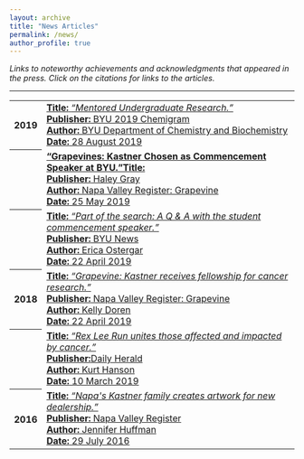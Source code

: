 ```yaml
---
layout: archive
title: "News Articles"
permalink: /news/
author_profile: true
---
```


<em>Links to noteworthy achievements and acknowledgments that appeared in the press. Click on the citations for links to the articles.</em>

<hr class="styled-hr" style="width:100%;">

<table>

  <tr><th>2019</th><td>
    <a href="https://www.chem.byu.edu/static/media/uploads/2019_chemigram_.pdf" target="_blank">
    <strong>Title:</strong> <em>“Mentored Undergraduate Research.”</em><br/>
    <strong>Publisher:</strong> BYU 2019 Chemigram<br/>
    <strong>Author:</strong> BYU Department of Chemistry and Biochemistry<br/>
    <strong>Date:</strong> 28 August 2019<br/>
    </a>
  </td></tr>

  <tr><th></th><td>
    <a href="https://napavalleyregister.com/announcements/grapevine/grapevines-kastner-chosen-as-commencement-speaker-at-byu/article_c57a228f-1f16-58c2-b068-ba68445f59e6.html" target="_blank">
    <strong>“Grapevines: Kastner Chosen as Commencement Speaker at BYU.”Title:</strong> <br/>
    <strong>Publisher:</strong> Haley Gray<br/>
    <strong>Author:</strong> Napa Valley Register: Grapevine<br/>
    <strong>Date:</strong> 25 May 2019<br/>
    </a>
  </td></tr>

  <tr><th></th><td>
    <a href="https://news.byu.edu/news/part-search-q-student-commencement-speaker" target="_blank">
    <strong>Title:</strong> <em>“Part of the search: A Q & A with the student commencement speaker.”</em><br/>
    <strong>Publisher:</strong> BYU News<br/>
    <strong>Author:</strong> Erica Ostergar<br/>
    <strong>Date:</strong> 22 April 2019<br/>  
    </a>
  </td></tr>

  <tr><th>2018</th><td>
    <a href="https://napavalleyregister.com/announcements/grapevine/grapevine-kastner-receives-fellowship-for-cancer-research/article_daeeeb8e-fa9a-5e7d-89ab-02630eed2f67.html" target="_blank">
    <strong>Title:</strong> <em>“Grapevine: Kastner receives fellowship for cancer research.”</em><br/>
    <strong>Publisher:</strong> Napa Valley Register: Grapevine<br/>
    <strong>Author:</strong> Kelly Doren<br/>
    <strong>Date:</strong> 22 April 2019<br/>  
    </a>
  </td></tr>

  <tr><th></th><td>
    <a href="https://www.heraldextra.com/news/local/central/provo/rex-lee-run-unites-those-affected-and-impacted-by-cancer/article_7121deef-2bfa-5c38-8c19-2345dcc8913d.html" target="_blank">
    <strong>Title:</strong> <em>“Rex Lee Run unites those affected and impacted by cancer.”</em><br/>
    <strong>Publisher:</strong>Daily Herald<br/>
    <strong>Author:</strong> Kurt Hanson<br/>
    <strong>Date:</strong> 10 March 2019<br/>  
    </a>
  </td></tr>

  <tr><th>2016</th><td>
    <a href="https://napavalleyregister.com/news/local/napa-s-kastner-family-creates-artwork-for-new-dealership/article_f103ad6a-d46a-5510-9432-06cc021fb735.html" target="_blank">
    <strong>Title:</strong> <em>“Napa's Kastner family creates artwork for new dealership.”</em><br/>
    <strong>Publisher:</strong> Napa Valley Register<br/>
    <strong>Author:</strong> Jennifer Huffman<br/>
    <strong>Date:</strong> 29 July 2016<br/>  
    </a>
  </td></tr>
</table>
